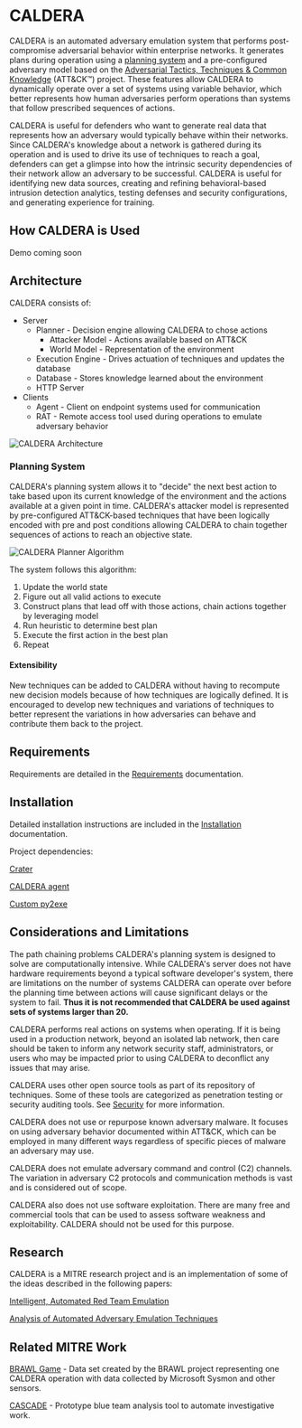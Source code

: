 # CALDERA

CALDERA is an automated adversary emulation system that performs post-compromise adversarial behavior within
enterprise networks. It generates plans during operation using a [planning system](#planning-system) and a
pre-configured adversary model based on the
[Adversarial Tactics, Techniques & Common Knowledge](https://attack.mitre.org) (ATT&CK™) project. 
These features allow CALDERA to dynamically operate over a set of systems using variable behavior,
which better represents how human adversaries perform operations than systems that follow 
prescribed sequences of actions.

CALDERA is useful for defenders who want to generate real data that represents how an adversary 
would typically behave within their networks. Since CALDERA's knowledge about a network is gathered
during its operation and is used to drive its use of techniques to reach a goal, defenders can get a glimpse into
how the intrinsic security dependencies of their network allow an adversary to be successful. CALDERA 
is useful for identifying new data sources, creating and refining behavioral-based intrusion detection analytics, 
testing defenses and security configurations, and generating experience for training.

## How CALDERA is Used

Demo coming soon

## Architecture

CALDERA consists of:

* Server
  * Planner - Decision engine allowing CALDERA to chose actions
    * Attacker Model - Actions available based on ATT&CK
    * World Model - Representation of the environment
  * Execution Engine - Drives actuation of techniques and updates the database
  * Database - Stores knowledge learned about the environment
  * HTTP Server
* Clients
  * Agent - Client on endpoint systems used for communication
  * RAT - Remote access tool used during operations to emulate adversary behavior

![CALDERA Architecture](https://user-images.githubusercontent.com/379437/33388868-28491af2-d4ff-11e7-8ba4-b1c475b0c3ca.png)

### Planning System

CALDERA's planning system allows it to "decide" the next best action to take based upon its current
knowledge of the environment and the actions available at a given point in time. CALDERA's attacker model is 
represented by pre-configured ATT&CK-based techniques that have been logically encoded
with pre and post conditions allowing CALDERA to chain together sequences of actions to reach an 
objective state.

![CALDERA Planner Algorithm](https://user-images.githubusercontent.com/379437/33388878-30673ebc-d4ff-11e7-84d1-79fdb719d467.png)

The system follows this algorithm:
1. Update the world state
2. Figure out all valid actions to execute
3. Construct plans that lead off with those actions, chain actions together by leveraging model
5. Run heuristic to determine best plan
6. Execute the first action in the best plan
6. Repeat

#### Extensibility

New techniques can be added to CALDERA without having to recompute new decision models because of how techniques are
logically defined. It is encouraged to develop new techniques and variations of techniques to better represent the 
variations in how adversaries can behave and contribute them back to the project.

## Requirements

Requirements are detailed in the [Requirements](docs/requirements.rst) documentation.

## Installation 

Detailed installation instructions are included in the [Installation](docs/installation.rst) documentation.

Project dependencies:

[Crater](https://github.com/mitre/caldera-crater)

[CALDERA agent](https://github.com/mitre/caldera-agent)

[Custom py2exe](https://github.com/mitre/caldera-py2exe)

## Considerations and Limitations

The path chaining problems CALDERA's planning system is designed to solve are computationally intensive. 
While CALDERA's server does not have hardware requirements beyond a typical software developer's system, there are
limitations on the number of systems CALDERA can operate over before the planning time between actions will cause
significant delays or the system to fail. **Thus it is not recommended that CALDERA be used against sets of systems 
larger than 20.**

CALDERA performs real actions on systems when operating. If it is being used in a production network, beyond an 
isolated lab network, then care should be taken to inform any network security staff, administrators, or users who 
may be impacted prior to using CALDERA to deconflict any issues that may arise.

CALDERA uses other open source tools as part of its repository of techniques. Some of these tools
are categorized as penetration testing or security auditing tools. See [Security](SECURITY.md) for
more information.

CALDERA does not use or repurpose known adversary malware. It focuses on using adversary behavior documented
within ATT&CK, which can be employed in many different ways regardless of specific pieces of malware an adversary 
may use.

CALDERA does not emulate adversary command and control (C2) channels. The variation in adversary C2 protocols
and communication methods is vast and is considered out of scope.

CALDERA also does not use software exploitation. There are many free and commercial tools that can be used
to assess software weakness and exploitability. CALDERA should not be used for this purpose.

## Research

CALDERA is a MITRE research project and is an implementation of some of the ideas described in the following papers:

[Intelligent, Automated Red Team Emulation](https://dl.acm.org/citation.cfm?id=2991111)

[Analysis of Automated Adversary Emulation Techniques](https://dl.acm.org/citation.cfm?id=3140081)

## Related MITRE Work

[BRAWL Game](https://github.com/mitre/brawl-public-game-001) - Data set created by the BRAWL project representing
one CALDERA operation with data collected by Microsoft Sysmon and other sensors.

[CASCADE](https://github.com/mitre/cascade-server) - Prototype blue team analysis tool to automate investigative work.
